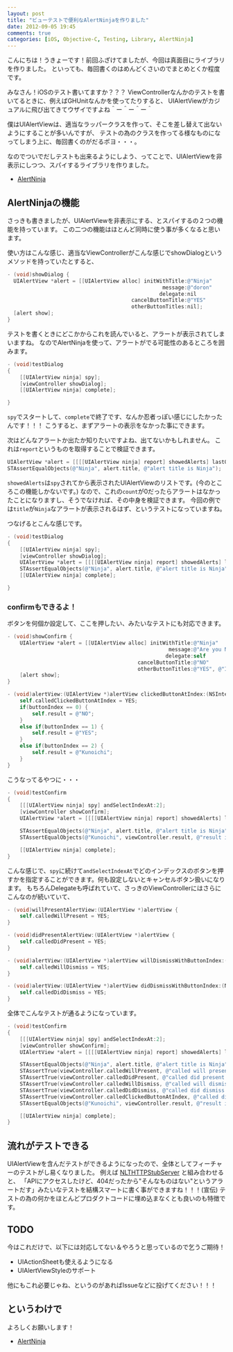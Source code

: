 ```yaml
---
layout: post
title: "ビューテストで便利なAlertNinjaを作りました"
date: 2012-09-05 19:45
comments: true
categories: [iOS, Objective-C, Testing, Library, AlertNinja] 
---
```


こんにちは！うきょーです！前回ふざけてましたが、今回は真面目にライブラリを作りました。
といっても、毎回書くのはめんどくさいのでまとめとくか程度です。

みなさん！iOSのテスト書いてますか？？？
ViewControllerなんかのテストを書いてるときに、例えばGHUnitなんかを使ってたりすると、
UIAlertViewがカジュアルに飛び出てきてウザイですよね＾ー＾ー＾ー＾

僕はUIAlertViewは、適当なラッパークラスを作って、そこを差し替えて出ないようにすることが多いんですが、
テストの為のクラスを作ってる様なものになってしまう上に、毎回書くのがだるポヨ・・・。

なのでついでだしテストも出来るようにしよう、ってことで、UIAlertViewを非表示にしつつ、スパイするライブラリを作りました。

* [AlertNinja](https://github.com/yaakaito/AlertNinja)

## AlertNinjaの機能
さっきも書きましたが、UIAlertViewを非表示にする、とスパイするの２つの機能を持っています。
この二つの機能はほとんど同時に使う事が多くなると思います。

使い方はこんな感じ、適当なViewControllerがこんな感じでshowDialogというメソッドを持っていたとすると、
```objective-c
- (void)showDialog {  
  UIAlertView *alert = [[UIAlertView alloc] initWithTitle:@"Ninja"
                                                  message:@"doron"
                                                 delegate:nil
                                        cancelButtonTitle:@"YES"
                                        otherButtonTitles:nil];
  [alert show];
}
```

テストを書くときにどこかからこれを読んでいると、アラートが表示されてしまいますね。
なのでAlertNinjaを使って、アラートがでる可能性のあるところを囲みます。

```objective-c
- (void)testDialog
{   
    [[UIAlertView ninja] spy];
    [viewController showDialog];
    [[UIAlertView ninja] complete];

}
```

`spy`でスタートして、`complete`で終了です、なんか忍者っぽい感じにしたかったんです！！！
こうすると、まずアラートの表示をなかった事にできます。

次はどんなアラートか出たか知りたいですよね、出てないかもしれません。
これは`report`というものを取得することで検証できます。

```objective-c
UIAlertView *alert = [[[[UIAlertView ninja] report] showedAlerts] lastObject];
STAssertEqualObjects(@"Ninja", alert.title, @"alert title is Ninja");
```

`showedAlerts`は`spy`されてから表示されたUIAlertViewのリストです。(今のところこの機能しかないです。)
なので、これの`count`が0だったらアラートはなかったことになりますし、そうでなければ、その中身を検証できます。
今回の例では`title`が`Ninja`なアラートが表示されるはず、というテストになっていますね。

つなげるとこんな感じです。

```objective-c
- (void)testDialog
{   
    [[UIAlertView ninja] spy];
    [viewController showDialog];
    UIAlertView *alert = [[[[UIAlertView ninja] report] showedAlerts] lastObject];
    STAssertEqualObjects(@"Ninja", alert.title, @"alert title is Ninja");
    [[UIAlertView ninja] complete];

}
```

### confirmもできるよ！
ボタンを何個か設定して、ここを押したい、みたいなテストにも対応できます。

```objective-c
- (void)showConfirm {    
    UIAlertView *alert = [[UIAlertView alloc] initWithTitle:@"Ninja"
                                                    message:@"Are you Ninja ?"
                                                   delegate:self
                                          cancelButtonTitle:@"NO"
                                          otherButtonTitles:@"YES", @"I'm Kunoichi", nil];
    [alert show];
}

- (void)alertView:(UIAlertView *)alertView clickedButtonAtIndex:(NSInteger)buttonIndex {
    self.calledClickedButtonAtIndex = YES;
    if(buttonIndex == 0) {
        self.result = @"NO";
    }
    else if(buttonIndex == 1) {
        self.result = @"YES";
    }
    else if(buttonIndex == 2) {
        self.result = @"Kunoichi";
    }
}
```

こうなってるやつに・・・

```objective-c
- (void)testConfirm
{
    [[[UIAlertView ninja] spy] andSelectIndexAt:2];
    [viewController showConfirm];
    UIAlertView *alert = [[[[UIAlertView ninja] report] showedAlerts] lastObject];

    STAssertEqualObjects(@"Ninja", alert.title, @"alert title is Ninja");
    STAssertEqualObjects(@"Kunoichi", viewController.result, @"result is 'Kunoichi'");

    [[UIAlertView ninja] complete];
}
```

こんな感じで、`spy`に続けて`andSelectIndexAt`でどのインデックスのボタンを押すかを指定することができます。何も設定しないとキャンセルボタン扱いになります。
もちろんDelegateも呼ばれていて、さっきのViewControllerにはさらにこんなのが続いていて、

```objective-c
- (void)willPresentAlertView:(UIAlertView *)alertView {
    self.calledWillPresent = YES;
}

- (void)didPresentAlertView:(UIAlertView *)alertView {
    self.calledDidPresent = YES;
}

- (void)alertView:(UIAlertView *)alertView willDismissWithButtonIndex:(NSInteger)buttonIndex {
    self.calledWillDismiss = YES;
}

- (void)alertView:(UIAlertView *)alertView didDismissWithButtonIndex:(NSInteger)buttonIndex {
    self.calledDidDismiss = YES;
}
```

全体でこんなテストが通るようになっています。
```objective-c
- (void)testConfirm
{
    [[[UIAlertView ninja] spy] andSelectIndexAt:2];
    [viewController showConfirm];
    UIAlertView *alert = [[[[UIAlertView ninja] report] showedAlerts] lastObject];

    STAssertEqualObjects(@"Ninja", alert.title, @"alert title is Ninja");
    STAssertTrue(viewController.calledWillPresent, @"called will present delegate method");
    STAssertTrue(viewController.calledDidPresent, @"called did present delegate method");
    STAssertTrue(viewController.calledWillDismiss, @"called will dismiss delegate method");
    STAssertTrue(viewController.calledDidDismiss, @"called did dismiss delegate method");
    STAssertTrue(viewController.calledClickedButtonAtIndex, @"called did clicked button at Index");
    STAssertEqualObjects(@"Kunoichi", viewController.result, @"result is 'Kunoichi'");

    [[UIAlertView ninja] complete];
}
```

## 流れがテストできる

UIAlertViewを含んだテストができるようになったので、全体としてフィーチャーのテストがし易くなりました。
例えば [NLTHTTPStubServer](https://github.com/yaakaito/NLTHTTPStubServer) と組み合わせると、
「APIにアクセスしたけど、404だったから"そんなものはない"というアラートだす」みたいなテストを結構スマートに書く事ができますね！！！(宣伝)
テストの為の何かをほとんどプロダクトコードに埋め込まなくとも良いのも特徴です。

## TODO

今はこれだけで、以下には対応してない＆やろうと思っているので乞うご期待！

* UIActionSheetも使えるようになる
* UIAlertViewStyleのサポート

他にもこれ必要じゃね、というのがあればIssueなどに投げてください！！！

## というわけで

よろしくお願いします！

* [AlertNinja](https://github.com/yaakaito/AlertNinja)

